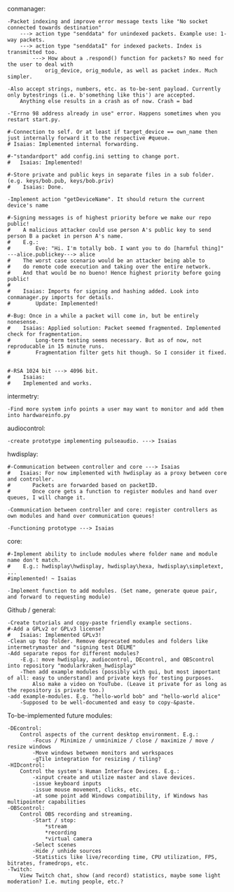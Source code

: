 conmanager:


    -Packet indexing and improve error message texts like "No socket connected towards destination"
        ---> action type "senddata" for unindexed packets. Example use: 1-way packets.
        ---> action type "senddataI" for indexed packets. Index is transmitted too.
            ---> How about a .respond() function for packets? No need for the user to deal with
                orig_device, orig_module, as well as packet index. Much simpler.
    
    -Also accept strings, numbers, etc. as to-be-sent payload. Currently only bytestrings (i.e. b'something like this') are accepted.
        Anything else results in a crash as of now. Crash = bad

    -"Errno 98 address already in use" error. Happens sometimes when you restart start.py.

    #-Connection to self. Or at least if target_device == own_name then just internally forward it to the respective #queue.
    # Isaias: Implemented internal forwarding.

    #-"standardport" add config.ini setting to change port.
    #   Isaias: Implemented!

    #-Store private and public keys in separate files in a sub folder. (e.g. keys/bob.pub, keys/bob.priv)
    #    Isaias: Done.
    
    -Implement action "getDeviceName". It should return the current device's name

    #-Signing messages is of highest priority before we make our repo public!
    #    A malicious attacker could use person A's public key to send person B a packet in person A's name.
    #    E.g.:
    #        Eve: "Hi. I'm totally bob. I want you to do [harmful thing]" ---alice.publickey---> alice
    #    The worst case scenario would be an attacker being able to
    #    do remote code execution and taking over the entire network.
    #    And that would be no bueno! Hence highest priority before going public!
    #
    #    Isaias: Imports for signing and hashing added. Look into conmanager.py imports for details.
    #        Update: Implemented!
    
    #-Bug: Once in a while a packet will come in, but be entirely nonesense.
    #    Isaias: Applied solution: Packet seemed fragmented. Implemented check for fragmentation.
    #        Long-term testing seems necessary. But as of now, not reproducable in 15 minute runs.
    #        Fragmentation filter gets hit though. So I consider it fixed.
        
    
    #-RSA 1024 bit ---> 4096 bit.
    #    Isaias:
    #    Implemented and works.



intermetry:
    
	-Find more system info points a user may want to monitor and add them into hardwareinfo.py

audiocontrol:
    
	-create prototype implementing pulseaudio. ---> Isaias

hwdisplay:
    
	#-Communication between controller and core ---> Isaias
    #   Isaias: For now implemented with hwdisplay as a proxy between core and controller.
    #       Packets are forwarded based on packetID.
    #       Once core gets a function to register modules and hand over queues, I will change it.

    -Communication between controller and core: register controllers as own modules and hand over communication queues!

    -Functioning prototype ---> Isaias

core:
    
	#-Implement ability to include modules where folder name and module name don't match.
    #    E.g.: hwdisplay\hwdisplay, hwdisplay\hexa, hwdisplay\simpletext, ...
    #implemented! ~ Isaias
    
    -Implement function to add modules. (Set name, generate queue pair, and forward to requesting module)


Github / general:
    
	-Create tutorials and copy-paste friendly example sections.
    #-Add a GPLv2 or GPLv3 license?
    #   Isaias: Implemented GPLv3!
    -Clean up top folder. Remove deprecated modules and folders like intermetrymaster and "signing test DELME"
    -Add separate repos for different modules?
        -E.g.: move hwdisplay, audiocontrol, DEcontrol, and OBScontrol into repository "modularkraken_hwdisplay"
        -Then add example modules (possibly with gui, but most important of all: easy to understand) and private keys for testing purposes.
            Also make a video on YouTube. (Leave it private for as long as the repository is private too.)
	-add example-modules. E.g. "hello-world bob" and "hello-world alice"
		-Supposed to be well-documented and easy to copy-&paste.
    

To-be-implemented future modules:
    
	-DEcontrol:
        Control aspects of the current desktop environment. E.g.:
            -Focus / Minimize / unminimize / close / maximize / move / resize windows
            -Move windows between monitors and workspaces
            -gTile integration for resizing / tiling?
    -HIDcontrol:
        Control the system's Human Interface Devices. E.g.:
            -xinput create and utilize master and slave devices.
            -issue keyboard inputs
            -issue mouse movement, clicks, etc.
            -at some point add Windows compatibility, if Windows has multipointer capabilities
    -OBScontrol:
        Control OBS recording and streaming.
            -Start / stop:
                *stream
                *recording
                *virtual camera
            -Select scenes
            -Hide / unhide sources
            -Statistics like live/recording time, CPU utilization, FPS, bitrates, framedrops, etc.
    -Twitch:
        View Twitch chat, show (and record) statistics, maybe some light moderation? I.e. muting people, etc.?
